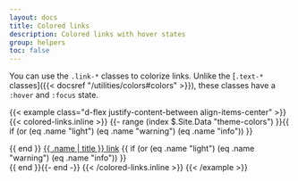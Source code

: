 ```yaml
---
layout: docs
title: Colored links
description: Colored links with hover states
group: helpers
toc: false
---
```


You can use the `.link-*` classes to colorize links. Unlike the [`.text-*` classes]({{< docsref "/utilities/colors#colors" >}}), these classes have a `:hover` and `:focus` state.

{{< example class="d-flex justify-content-between align-items-center" >}}
{{< colored-links.inline >}}
{{- range (index $.Site.Data "theme-colors") }}{{ if (or (eq .name "light") (eq .name "warning") (eq .name "info")) }}<div class="bg-dark p-2">{{ end }}
<a href="#" class="link-{{ .name }}">{{ .name | title }} link</a>
{{ if (or (eq .name "light") (eq .name "warning") (eq .name "info")) }}</div>{{ end }}{{- end -}}
{{< /colored-links.inline >}}
{{< /example >}}
